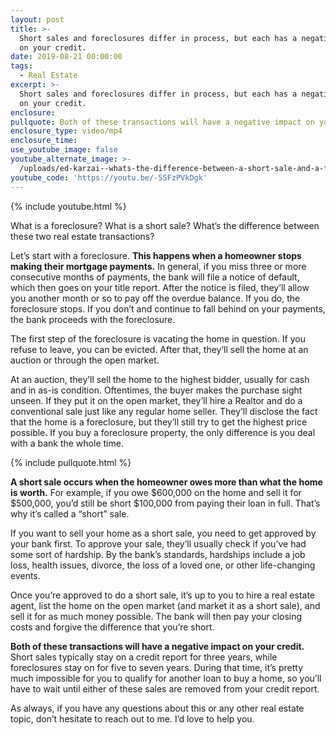 ```yaml
---
layout: post
title: >-
  Short sales and foreclosures differ in process, but each has a negative impact
  on your credit.
date: 2019-08-21 00:00:00
tags:
  - Real Estate
excerpt: >-
  Short sales and foreclosures differ in process, but each has a negative impact
  on your credit.
enclosure:
pullquote: Both of these transactions will have a negative impact on your credit.
enclosure_type: video/mp4
enclosure_time:
use_youtube_image: false
youtube_alternate_image: >-
  /uploads/ed-karzai--whats-the-difference-between-a-short-sale-and-a-foreclosure-youtube.jpg
youtube_code: 'https://youtu.be/-5SFzPVkDgk'
---
```


{% include youtube.html %}

What is a foreclosure? What is a short sale? What’s the difference between these two real estate transactions?

Let’s start with a foreclosure. **This happens when a homeowner stops making their mortgage payments.** In general, if you miss three or more consecutive months of payments, the bank will file a notice of default, which then goes on your title report. After the notice is filed, they’ll allow you another month or so to pay off the overdue balance. If you do, the foreclosure stops. If you don’t and continue to fall behind on your payments, the bank proceeds with the foreclosure.

The first step of the foreclosure is vacating the home in question. If you refuse to leave, you can be evicted. After that, they’ll sell the home at an auction or through the open market.&nbsp;

At an auction, they’ll sell the home to the highest bidder, usually for cash and in as-is condition. Oftentimes, the buyer makes the purchase sight unseen. If they put it on the open market, they’ll hire a Realtor and do a conventional sale just like any regular home seller. They’ll disclose the fact that the home is a foreclosure, but they’ll still try to get the highest price possible. If you buy a foreclosure property, the only difference is you deal with a bank the whole time.

{% include pullquote.html %}

**A short sale occurs when the homeowner owes more than what the home is worth.** For example, if you owe $600,000 on the home and sell it for $500,000, you’d still be short $100,000 from paying their loan in full. That’s why it’s called a “short” sale.&nbsp;

If you want to sell your home as a short sale, you need to get approved by your bank first. To approve your sale, they’ll usually check if you’ve had some sort of hardship. By the bank’s standards, hardships include a job loss, health issues, divorce, the loss of a loved one, or other life-changing events. &nbsp;

Once you’re approved to do a short sale, it’s up to you to hire a real estate agent, list the home on the open market (and market it as a short sale), and sell it for as much money possible. The bank will then pay your closing costs and forgive the difference that you’re short.&nbsp;

**Both of these transactions will have a negative impact on your credit.** Short sales typically stay on a credit report for three years, while foreclosures stay on for five to seven years. During that time, it’s pretty much impossible for you to qualify for another loan to buy a home, so you’ll have to wait until either of these sales are removed from your credit report.&nbsp;

As always, if you have any questions about this or any other real estate topic, don’t hesitate to reach out to me. I’d love to help you.&nbsp;